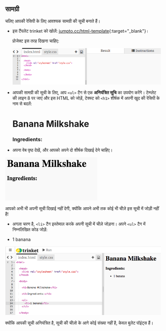 ## सामग्री

चलिए आपकी रेसिपी के लिए आवश्यक सामग्री की सूची बनाते हैं।

+ इस टैंपलेट trinket को खोलें: [jumpto.cc/html-template](http://jumpto.cc/html-template){:target="_blank"}।
    
    प्रोजेक्ट इस तरह दिखना चाहिए:
    
    ![स्क्रीनशॉट](images/recipe-starter.png)

+ आपकी सामग्री की सूची के लिए, आप `<ul>` टैग से एक **अनियंत्रित सूचि** का उपयोग करेंगे। टेम्प्लेट की लाइन 8 पर जाएं और इस HTML को जोड़ें, टेक्स्ट को `<h1>` शीर्षक में अपनी खुद की रेसिपी के नाम से बदलें:

    <h1>Banana Milkshake</h1>
    
    <h3>Ingredients:</h3>
    
    <ul>
    
    </ul>
    

+ अपना वेब पृष्ठ देखें, और आपको अपने दो शीर्षक दिखाई देने चाहिए।

![स्क्रीनशॉट](images/recipe-headings.png)

आपको अभी भी अपनी सूची दिखाई नहीं देगी, क्योंकि आपने अभी तक कोई भी चीज़े इस सूची में जोड़ी नहीं है!

+ अगला चरण है, `<li>` टैग इस्तेमाल करके अपनी सूची में चीज़े जोड़ना। अपने `<ul>` टैग में निम्नलिखित कोड जोड़ें:

    <li>1 banana</li>
    

![स्क्रीनशॉट](images/recipe-ul.png)

क्योंकि आपकी सूची अनियंत्रित है, सूची की चीज़ो के आगे कोई संख्या नहीं है, केवल बुलेट पॉइंट्स हैं।